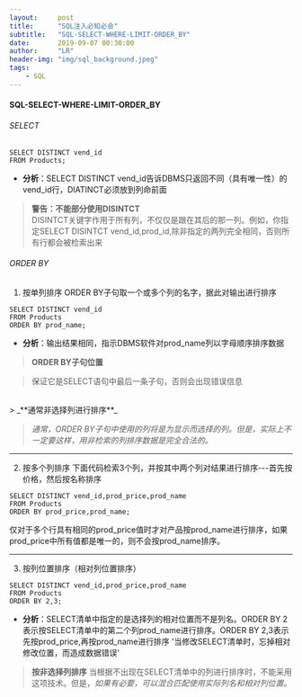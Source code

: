 ```yaml
---
layout:     post
title:      "SQL注入必知必会"
subtitle:   "SQL-SELECT-WHERE-LIMIT-ORDER_BY"
date:       2019-09-07 00:30:00
author:     "LR"
header-img: "img/sql_background.jpeg"
tags:
    - SQL
---
```


#### SQL-SELECT-WHERE-LIMIT-ORDER_BY ####
###### SELECT ######
```
SELECT DISTINCT vend_id
FROM Products;
```
- **分析**：SELECT DISTINCT vend_id告诉DBMS只返回不同（具有唯一性）的vend_id行，DIATINCT必须放到列命前面
> **警告：不能部分使用DISINTCT**<br>
> DISINTCT关键字作用于所有列，不仅仅是跟在其后的那一列。例如，你指定SELECT DISINTCT vend_id,prod_id,除非指定的两列完全相同，否则所有行都会被检索出来

###### ORDER BY ######
1. 按单列排序
ORDER BY子句取一个或多个列的名字，据此对输出进行排序
```
SELECT DISTINCT vend_id
FROM Products
ORDER BY prod_name;
```
- **分析**：输出结果相同，指示DBMS软件对prod_name列以字母顺序排序数据
> **ORDER BY子句位置**       

> 保证它是SELECT语句中最后一条子句，否则会出现错误信息
<br>
> _**通常非选择列进行排序**_     

> _通常，ORDER BY子句中使用的列将是为显示而选择的列。但是，实际上不一定要这样，用非检索的列排序数据是完全合法的。_

* * *
2. 按多个列排序
下面代码检索3个列，并按其中两个列对结果进行排序---首先按价格，然后按名称排序
```
SELECT DISTINCT vend_id,prod_price,prod_name
FROM Products
ORDER BY prod_price,prod_name;
```
仅对于多个行具有相同的prod_price值时才对产品按prod_name进行排序，如果prod_price中所有值都是唯一的，则不会按prod_name排序。

* * *
3. 按列位置排序（相对列位置排序）
```
SELECT DISTINCT vend_id,prod_price,prod_name
FROM Products
ORDER BY 2,3;
```
- **分析**：SELECT清单中指定的是选择列的相对位置而不是列名。ORDER BY 2表示按SELECT清单中的第二个列prod_name进行排序。ORDER BY 2,3表示先按prod_price,再按prod_name进行排序
'当修改SELECT清单时，忘掉相对修改位置，而造成数据错误'
> **按非选择列排序**
> 当根据不出现在SELECT清单中的列进行排序时，不能采用这项技术。但是，*如果有必要，可以混合匹配使用实际列名和相对列位置。*
